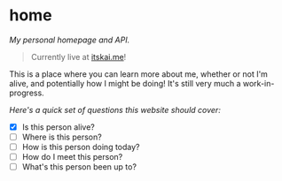 # home

_My personal homepage and API._

> Currently live at [itskai.me](https://itskai.me)!

This is a place where you can learn more about me, whether or not I'm alive,
and potentially how I might be doing! It's still very much a work-in-progress.

_Here's a quick set of questions this website should
cover:_

- [x] Is this person alive?
- [ ] Where is this person?
- [ ] How is this person doing today?
- [ ] How do I meet this person?
- [ ] What's this person been up to?
